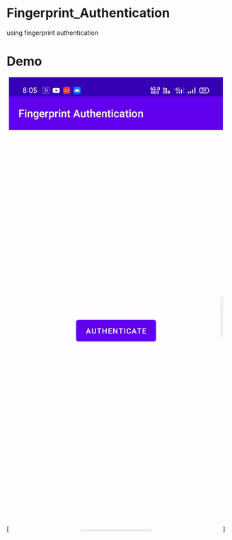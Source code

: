 # Fingerprint_Authentication
using fingerprint authentication

# Demo

[![demo ](./fingerprint.gif)]
